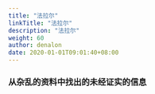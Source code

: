 ```yaml
---
title: "法拉尔"
linkTitle: "法拉尔"
description: "法拉尔"
weight: 60
author: denalon
date: 2020-01-01T09:01:40+08:00
---
```



### 从杂乱的资料中找出的未经证实的信息
